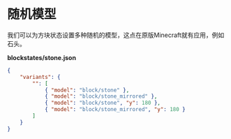 # 随机模型

我们可以为方块状态设置多种随机的模型，这点在原版Minecraft就有应用，例如石头。

**blockstates/stone.json**

```json
{
    "variants": {
        "": [
            { "model": "block/stone" },
            { "model": "block/stone_mirrored" },
            { "model": "block/stone", "y": 180 },
            { "model": "block/stone_mirrored", "y": 180 }
        ]
    }
}
```
